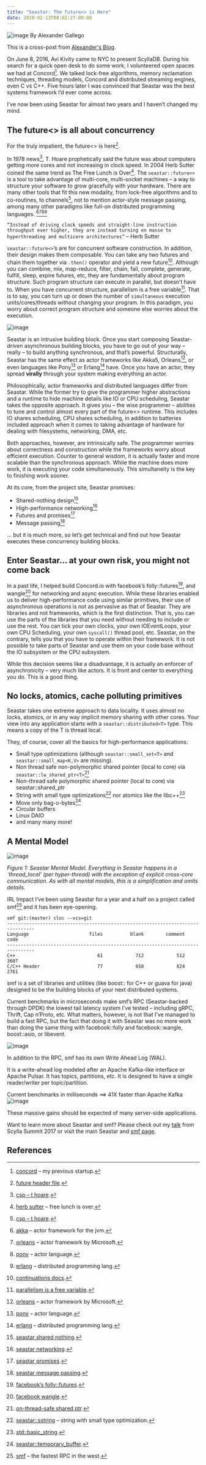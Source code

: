 ```yaml
---
title: "Seastar: The future<> is Here"
date: 2018-02-13T08:02:27-08:00
---
```

![image](/images/alex-seastar-5.jpg)
By Alexander Gallego

This is a cross-post from [Alexander's Blog](https://www.alexgallego.org/concurrency/smf/2017/12/17/future.html).

On June 8, 2016, Avi Kivity came to NYC to present ScyllaDB. During his search for a quick open desk to do some work, I volunteered open spaces we had at Concord[^1]. We talked lock-free algorithms, memory reclamation techniques, threading models, Concord and distributed streaming engines, even C vs C++. Five hours later I was convinced that Seastar was the best systems framework I’d ever come across.

I’ve now been using Seastar for almost two years and I haven’t changed my mind.

## The future<> is all about concurrency

For the truly impatient, the future<> is here[^2].

In 1978 news[^3], T. Hoare prophetically said the future was about computers getting more cores and not increasing in clock speed. In 2004 Herb Sutter coined the same trend as The Free Lunch is Over[^4]. The ```seastar::future<>``` is a tool to take advantage of multi-core, multi-socket machines – a way to structure your software to grow gracefully with your hardware. There are many other tools that fit this new modality, from lock-free algorithms and to co-routines, to channels[^3], not to mention actor-style message passing, among many other paradigms like full-on distributed programming languages. [^5][^6][^7][^8]

```“Instead of driving clock speeds and straight-line instruction throughput ever higher, they are instead turning en masse to hyperthreading and multicore architectures”``` – Herb Sutter

```seastar::future<>```’s are for concurrent software construction. In addition, their design makes them composable. You can take any two futures and chain them together via ```.then()``` operator and yield a new future[^9]. Although you can combine, mix, map-reduce, filter, chain, fail, complete, generate, fulfill, sleep, expire futures, etc, they are fundamentally about program structure. Such program structure can execute in parallel, but doesn’t have to. When you have concurrent structure, parallelism is a free variable[^10]. That is to say, you can turn up or down the number of ```simultaneous``` execution units/cores/threads without changing your program. In this paradigm, you worry about correct program structure and someone else worries about the execution.

![image](/images/alex-seastar-1.png)

Seastar is an intrusive building block. Once you start composing Seastar-driven asynchronous building blocks, you have to go out of your way – really – to build anything synchronous, and that’s powerful. Structurally, Seastar has the same effect as actor frameworks like Akka5, Orleans[^6], or even languages like Pony[^7] or Erlang[^8] have. Once you have an actor, they spread **virally** through your system making everything an actor.

Philosophically, actor frameworks and distributed languages differ from Seastar. While the former try to give the programmer higher abstractions and a runtime to hide machine details like IO or CPU scheduling, Seastar takes the opposite approach. It gives you – the wise programmer – abilities to tune and control almost every part of the future<> runtime. This includes IO shares scheduling, CPU shares scheduling, in addition to batteries included approach when it comes to taking advantage of hardware for dealing with filesystems, networking, DMA, etc.

Both approaches, however, are intrinsically safe. The programmer worries about correctness and construction while the frameworks worry about efficient execution. Counter to general wisdom, it is actually faster and more scalable than the synchronous approach. While the machine does more work, it is executing your code simultaneously. This simultaneity is the key to finishing work sooner.

At its core, from the project site, Seastar promises:

* Shared-nothing design[^11]
* High-performance networking[^12]
* Futures and promises[^13]
* Message passing[^14]

… but it is much more, so let’s get technical and find out how Seastar executes these concurrency building blocks.

## Enter Seastar… at your own risk, you might not come back

In a past life, I helped build Concord.io with facebook’s folly::futures[^15], and wangle[^16] for networking and async execution. While these libraries enabled us to deliver high-performance code using similar primitives, their use of asynchronous operations is not as pervasive as that of Seastar. They are libraries and not frameworks, which is the first distinction. That is, you can use the parts of the libraries that you need without needing to include or use the rest. You can tick your own clocks, your own IOEventLoops, your own CPU Scheduling, your own ```syscall()``` thread pool, etc. Seastar, on the contrary, tells you that you have to operate within their framework. It is not possible to take parts of Seastar and use them on your code base without the IO subsystem or the CPU subsystem.

While this decision seems like a disadvantage, it is actually an enforcer of asynchronicity – very much like actors. It is front and center to everything you do. This is a good thing.

## No locks, atomics, cache polluting primitives

Seastar takes one extreme approach to data locality. It uses almost no locks, atomics, or in any way implicit memory sharing with other cores. Your view into any application starts with a ```seastar::distributed<T>``` type. This means a copy of the T is thread local.

They, of course, cover all the basics for high-performance applications:

* Small type optimizations (although ```seastar::small_set<T>``` and ```seastar::small_map<K,V>``` are missing).
* Non thread safe non-polymorphic shared pointer (local to core) via ```seastar::lw_shared_ptr<T>```[^17]
* Non-thread safe polymorphic shared pointer (local to core) via seastar::shared_ptr<T>
* String with small type optimizations[^18] nor atomics like the libc++[^19]
* Move only bag-o-bytes[^20]
* Circular buffers
* Linux DAIO
* and many many more!

## A Mental Model
![image](/images/alex-seastar-2.png)

 *Figure 1: Seastar Mental Model. Everything in Seastar happens in a `thread_local’ (per hyper-thread) with the exception of explicit cross-core communication. As with all mental models, this is a simplification and omits details.*

IRL Impact
I’ve been using Seastar for a year and a half on a project called smf[^21] and it has been eye-opening.

```
smf git:(master) cloc --vcs=git                                                        
--------------------------------------------------------------------------------
Language                      files          blank        comment           code
--------------------------------------------------------------------------------
C++                              61            712            512           3607
C/C++ Header                     77            650            824           2761
```
smf is a set of libraries and utilities (like boost:: for C++ or guava for java) designed to be the building blocks of your next distributed systems.

Current benchmarks in microseconds make smf’s RPC (Seastar-backed through DPDK) the lowest tail latency system I’ve tested – including gRPC, Thrift, Cap n’Proto, etc. What matters, however, is not that I’ve managed to build a fast RPC, but the fact that doing it with Seastar was no more work than doing the same thing with facebook::folly and facebook::wangle, boost::asio, or libevent.

![image](/images/alex-seastar-3.png)

In addition to the RPC, smf has its own Write Ahead Log (WAL).

It is a write-ahead log modeled after an Apache Kafka-like interface or Apache Pulsar. It has topics, partitions, etc. It is designed to have a single reader/writer per topic/partition.

Current benchmarks in milliseconds ==> 41X faster than Apache Kafka
![image](/images/alex-seastar-4.png)

These massive gains should be expected of many server-side applications.

Want to learn more about Seastar and smf? Please check out my [talk](https://www.scylladb.com/tech-talk/smf-fastest-rpc-west-scylla-summit-2017/) from Scylla Summit 2017 or visit the main Seastar and [smf page](https://github.com/senior7515/smf).

## References 

[^1]: [concord](http://concord.io/) – my previous startup.
[^2]: [future header file](https://github.com/scylladb/blob/master/core/future.hh).
[^3]: [csp – t hoare](http://weblab.cs.uml.edu/~bill/cs515/CSP_Hoare_78.pdf).
[^4]: [herb sutter](https://www.cs.utexas.edu/~lin/cs380p/Free_Lunch.pdf) – free lunch is over.
[^5]: [akka](http://akka.io/) – actor framework for the jvm.
[^6]: [orleans](https://github.com/dotnet/orleans) – actor framework by Microsoft.
[^7]: [pony](https://www.ponylang.org/) – actor language.
[^8]: [erlang](https://www.erlang.org/) – distributed programming lang.
[^9]: [continuations docs](https://github.com/scylladb/blob/master/doc/tutorial.md#continuations).
[^10]: [parallelism  is a free variable](https://www.youtube.com/watch?v=cN_DpYBzKso).
[^11]: [seastar shared nothing](/shared-nothing/).
[^12]: [seastar networking](/networking/).
[^13]: [seastar promises](/futures-promises/).
[^14]: [seastar message passing](/message-passing/).
[^15]: [facebook’s folly::futures](https://github.com/facebook/folly).
[^16]: [facebook wangle](https://github.com/facebook/wangle).
[^17]: [on-thread-safe shared ptr](https://github.com/scylladb/blob/master/core/shared_ptr.hh).
[^18]: [seastar::sstring](https://github.com/scylladb/blob/40a68fa50ebeeb17cd3797af7cddbbcdf07ce61a/core/sstring.hh) – string with small type optimization.
[^19]: [std::basic_string](https://gcc.gnu.org/onlinedocs/gcc-6.2.0/libstdc++/api/a01076_source.html).
[^20]: [seastar::temporary_buffer](https://github.com/scylladb/blob/743723fc79d8f40a926908181026a709a8cbe719/core/temporary_buffer.hh).
[^21]: [smf](https://github.com/senior7515/smf) – the fastest RPC in the west.



